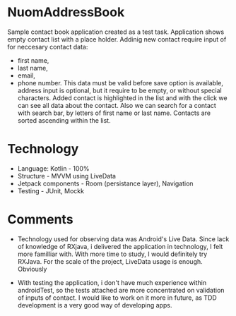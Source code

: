 # NuomAddressBook

Sample contact book application created as a test task.
Application shows empty contact list with a place holder. Addinig new contact require input of for neccesary contact data:
- first name,
- last name,
- email,
- phone number.
This data must be valid before save option is available, 
address input is optional, but it require to be empty, or without special characters.
Added contact is highlighted in the list and with the click we can see all data about the contact.
Also we can search for a contact with search bar, by letters of first name or last name.
Contacts are sorted ascending within the list.

# Technology

- Language: Kotlin - 100%
- Structure - MVVM using LiveData
- Jetpack components - Room (persistance layer), Navigation
- Testing - JUnit, Mockk

# Comments

- Technology used for observing data was Android's Live Data. Since lack of knowledge of RXjava,
i delivered the application in technology, I felt more familliar with.
With more time to study, I would definitely try RXJava.
For the scale of the project, LiveData usage is enough.
Obviously

- With testing the application, i don't have much experience within androidTest,
so the tests attached are more concentrated on validation of inputs of contact.
I would like to work on it more in future, as TDD development is a very
good way of developing apps.
